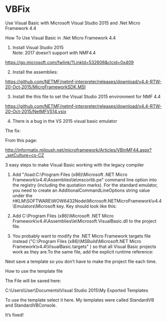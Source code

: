 # VBFix
Use Visual Basic with Microsoft Visual Studio 2015 and .Net Micro Framework 4.4

How To Use Visual Basic in .Net Micro Framework 4.4

1.	Install Visual Studio 2015  
Note: 2017 doesn’t support with NMF4.4

https://go.microsoft.com/fwlink/?LinkId=532606&clcid=0x409

2.	Install the assemblies:

https://github.com/NETMF/netmf-interpreter/releases/download/v4.4-RTW-20-Oct-2015/MicroFrameworkSDK.MSI

3.	Install the this file to set the Visual Studio 2015 environment for NMF 4.4

https://github.com/NETMF/netmf-interpreter/releases/download/v4.4-RTW-20-Oct-2015/NetMFVS14.vsix

4.	There is a bug in the VS 2015 visual basic emulator

The fix:

From this page:

http://informatix.miloush.net/microframework/Articles/VBinMF44.aspx?_setCulture=cs-CZ






3 easy steps to make Visual Basic working with the legacy compiler
1.	Add "/load:C:\Program Files (x86)\Microsoft .NET Micro Framework\v4.4\Assemblies\le\mscorlib.pe" command line option into the registry (including the quotation marks).
For the standard emulator, you need to create an AdditionalCommandLineOptions string value under the HKLM\SOFTWARE\WOW6432Node\Microsoft\.NETMicroFramework\v4.4\Emulators\Microsoft key.
Key should look like this:
 

 
2.	Add <VBRuntime>C:\Program Files (x86)\Microsoft .NET Micro Framework\v4.4\Assemblies\le\Microsoft.VisualBasic.dll</VBRuntime> to the project file.

3.	You probably want to modify the .NET Micro Framework targets file instead ("C:\Program Files (x86)\MSBuild\Microsoft\.NET Micro Framework\v4.4\VisualBasic.targets" ) so that all Visual Basic projects work as they are.To the same file, add the explicit runtime reference: <ItemGroup> <Reference Include="Microsoft.VisualBasic"/> </ItemGroup>

Next save a template so  you don’t have to make the project file each time.


How to use the template file

 

The File will be saved here:

C:\Users\User\Documents\Visual Studio 2015\My Exported Templates

To use the template select it here. My templates were called StandardVB and StandardVBConsole.

 




It’s fixed!
